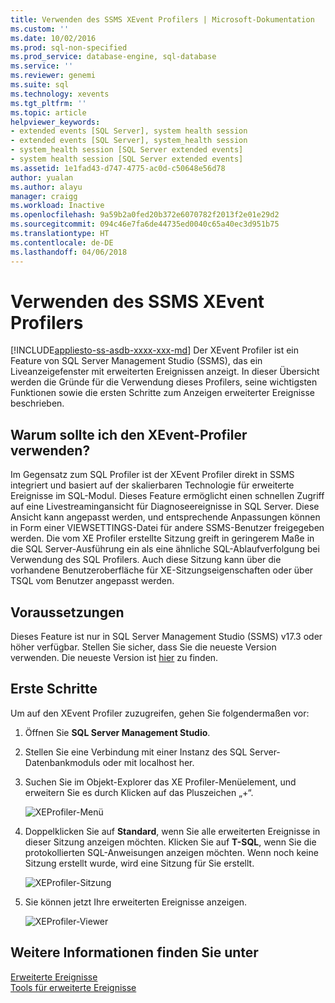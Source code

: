 ```yaml
---
title: Verwenden des SSMS XEvent Profilers | Microsoft-Dokumentation
ms.custom: ''
ms.date: 10/02/2016
ms.prod: sql-non-specified
ms.prod_service: database-engine, sql-database
ms.service: ''
ms.reviewer: genemi
ms.suite: sql
ms.technology: xevents
ms.tgt_pltfrm: ''
ms.topic: article
helpviewer_keywords:
- extended events [SQL Server], system health session
- extended events [SQL Server], system_health session
- system_health session [SQL Server extended events]
- system health session [SQL Server extended events]
ms.assetid: 1e1fad43-d747-4775-ac0d-c50648e56d78
author: yualan
ms.author: alayu
manager: craigg
ms.workload: Inactive
ms.openlocfilehash: 9a59b2a0fed20b372e6070782f2013f2e01e29d2
ms.sourcegitcommit: 094c46e7fa6de44735ed0040c65a40ec3d951b75
ms.translationtype: HT
ms.contentlocale: de-DE
ms.lasthandoff: 04/06/2018
---
```

# <a name="use-the-ssms-xevent-profiler"></a>Verwenden des SSMS XEvent Profilers
[!INCLUDE[appliesto-ss-asdb-xxxx-xxx-md](../../includes/appliesto-ss-asdb-xxxx-xxx-md.md)]
Der XEvent Profiler ist ein Feature von SQL Server Management Studio (SSMS), das ein Liveanzeigefenster mit erweiterten Ereignissen anzeigt. In dieser Übersicht werden die Gründe für die Verwendung dieses Profilers, seine wichtigsten Funktionen sowie die ersten Schritte zum Anzeigen erweiterter Ereignisse beschrieben.

## <a name="why-would-i-use-the-xevent-profiler"></a>Warum sollte ich den XEvent-Profiler verwenden?
Im Gegensatz zum SQL Profiler ist der XEvent Profiler direkt in SSMS integriert und basiert auf der skalierbaren Technologie für erweiterte Ereignisse im SQL-Modul. Dieses Feature ermöglicht einen schnellen Zugriff auf eine Livestreamingansicht für Diagnoseereignisse in SQL Server. Diese Ansicht kann angepasst werden, und entsprechende Anpassungen können in Form einer VIEWSETTINGS-Datei für andere SSMS-Benutzer freigegeben werden. Die vom XE Profiler erstellte Sitzung greift in geringerem Maße in die SQL Server-Ausführung ein als eine ähnliche SQL-Ablaufverfolgung bei Verwendung des SQL Profilers. Auch diese Sitzung kann über die vorhandene Benutzeroberfläche für XE-Sitzungseigenschaften oder über TSQL vom Benutzer angepasst werden.

## <a name="prerequisites"></a>Voraussetzungen
Dieses Feature ist nur in SQL Server Management Studio (SSMS) v17.3 oder höher verfügbar. Stellen Sie sicher, dass Sie die neueste Version verwenden. Die neueste Version ist [hier](https://docs.microsoft.com/en-us/sql/ssms/download-sql-server-management-studio-ssms) zu finden.

## <a id="getting-started"></a>Erste Schritte
Um auf den XEvent Profiler zuzugreifen, gehen Sie folgendermaßen vor:

1. Öffnen Sie **SQL Server Management Studio**.

2. Stellen Sie eine Verbindung mit einer Instanz des SQL Server-Datenbankmoduls oder mit localhost her.

3. Suchen Sie im Objekt-Explorer das XE Profiler-Menüelement, und erweitern Sie es durch Klicken auf das Pluszeichen „+“.

   ![XEProfiler-Menü](media/xevents-xe-profiler-menu.png)

4. Doppelklicken Sie auf **Standard**, wenn Sie alle erweiterten Ereignisse in dieser Sitzung anzeigen möchten. Klicken Sie auf **T-SQL**, wenn Sie die protokollierten SQL-Anweisungen anzeigen möchten. Wenn noch keine Sitzung erstellt wurde, wird eine Sitzung für Sie erstellt.

   ![XEProfiler-Sitzung](media/xevents-xe-profiler-start-session.png)

5. Sie können jetzt Ihre erweiterten Ereignisse anzeigen.

   ![XEProfiler-Viewer](media/xevents-xe-profiler-start-viewer.png)

## <a name="see-also"></a>Weitere Informationen finden Sie unter
[Erweiterte Ereignisse](../../relational-databases/extended-events/extended-events.md)  
[Tools für erweiterte Ereignisse](../../relational-databases/extended-events/extended-events-tools.md)  
  
  
